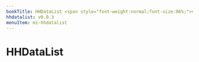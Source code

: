```yaml
---
bookTitle: HHDataList <span style="font-weight:normal;font-size:86%;">v0.0.3</span>
hhdatalist: v0.0.3
menuItem: mi-hhdatalist
---
```


# HHDataList

